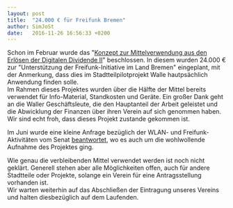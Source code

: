 ```yaml
---
layout: post
title:  "24.000 € für Freifunk Bremen"
author: SimJoSt
date:   2016-11-26 16:56:33 +0200
---
```

Schon im Februar wurde das "[Konzept zur Mittelverwendung aus den Erlösen der Digitalen Dividende II](https://www.wirtschaft.bremen.de/sixcms/media.php/13/19_091_L-Vorlage%20Mittelverwendung%20Digitale%20Dividende%20II_GESAMT_B.pdf)" beschlossen. In diesem wurden 24.000 € zur "Unterstützung der Freifunk-Initiative im Land Bremen" eingeplant, mit der Anmerkung, dass dies im Stadtteilpilotprojekt Walle hautpsächlich Anwendung finden solle.  
Im Rahmen dieses Projektes wurden über die Hälfte der Mittel bereits verwendet für Info-Material, Standkosten und Geräte. Ein großer Dank geht an die Waller Geschäftsleute, die den Hauptanteil der Arbeit geleistet und die Abwicklung der Finanzen über ihren Verein auf sich genommen haben. Wir sind echt froh, dass dieses Projekt zustande gekommen ist.

Im Juni wurde eine kleine Anfrage bezüglich der WLAN- und Freifunk-Aktivitäten vom Senat [beantwortet](http://www.senatspressestelle.bremen.de/sixcms/media.php/13/20160802_Offene_Netze_schaffen.pdf), wo es auch um die wohlwollende Aufnahme des Projektes ging.

Wie genau die verbleibenden Mittel verwendet werden ist noch nicht geklärt. Generell stehen aber alle Möglichkeiten offen, auch für andere Stadtteile oder Projekte, solange ein Verein für eine Antragsstellung vorhanden ist.  
Wir warten weiterhin auf das Abschließen der Eintragung unseres Vereins und halten diesbezüglich auf dem Laufenden.
